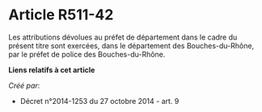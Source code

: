 # Article R511-42

Les attributions dévolues au préfet de département dans le cadre du présent titre sont exercées, dans le département des
Bouches-du-Rhône, par le préfet de police des Bouches-du-Rhône.

**Liens relatifs à cet article**

_Créé par_:

  - Décret n°2014-1253 du 27 octobre 2014 - art. 9
